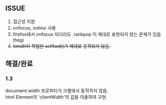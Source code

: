 ## ISSUE

1. 접근성 지원
  1. onfocus, onblur 사용
  2. firefox에서 onfocus 되더라도 .rankpop 이 제대로 표현되지 않는 문제가 있음 thegi
  3. <del>kimdh이 작업한 setRwd()가 제대로 동작되지 않음.</del>



## 해결/완료 

### 1.3 

document.width 프로퍼티가 크롬에서 동작하지 않음. <br>
html Element의 'clientWidth'의 값을 이용하여 구현. 
